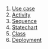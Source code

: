 1. [Use case](https://github.com/h1xxy/autohelper/tree/master/Diagrams/Use%20case)
2. [Activity](https://github.com/h1xxy/autohelper/tree/master/Diagrams/Activity)
3. [Sequence](https://github.com/h1xxy/autohelper/tree/master/Diagrams/Sequence)
4. [Statechart]()
5. [Class]()
6. [Deployment]()
